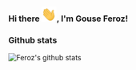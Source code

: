 ### Hi there <img src="https://raw.githubusercontent.com/gouseferoz/gouseferoz/main/hi.gif" width="30px">, I'm Gouse Feroz!

### Github stats

![Feroz's github stats](https://github-readme-stats.vercel.app/api?username=gouseferoz&show_icons=true&theme=onedark)

